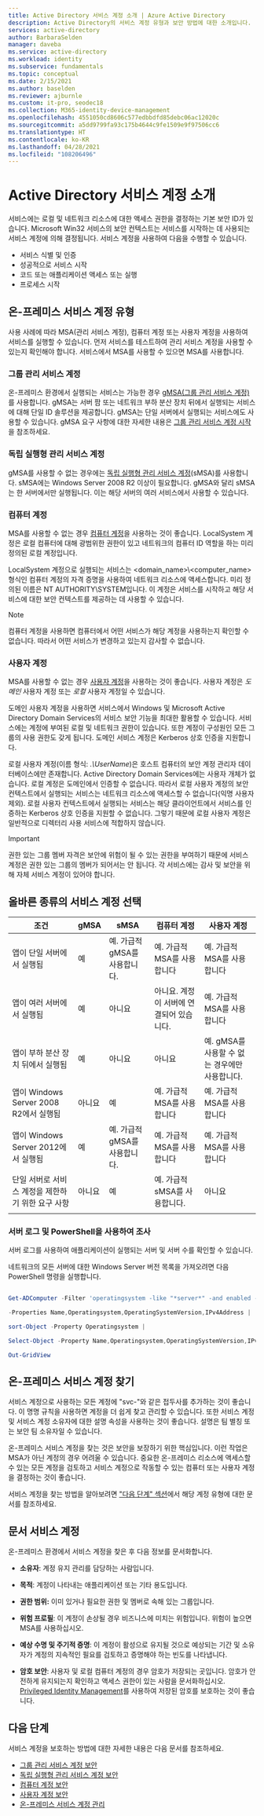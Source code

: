 ```yaml
---
title: Active Directory 서비스 계정 소개 | Azure Active Directory
description: Active Directory의 서비스 계정 유형과 보안 방법에 대한 소개입니다.
services: active-directory
author: BarbaraSelden
manager: daveba
ms.service: active-directory
ms.workload: identity
ms.subservice: fundamentals
ms.topic: conceptual
ms.date: 2/15/2021
ms.author: baselden
ms.reviewer: ajburnle
ms.custom: it-pro, seodec18
ms.collection: M365-identity-device-management
ms.openlocfilehash: 4551050cd8606c577edbbdfd85debc06ac12020c
ms.sourcegitcommit: a5dd9799fa93c175b4644c9fe1509e9f97506cc6
ms.translationtype: HT
ms.contentlocale: ko-KR
ms.lasthandoff: 04/28/2021
ms.locfileid: "108206496"
---
```

# <a name="introduction-to-active-directory-service-accounts"></a>Active Directory 서비스 계정 소개

서비스에는 로컬 및 네트워크 리소스에 대한 액세스 권한을 결정하는 기본 보안 ID가 있습니다. Microsoft Win32 서비스의 보안 컨텍스트는 서비스를 시작하는 데 사용되는 서비스 계정에 의해 결정됩니다. 서비스 계정을 사용하여 다음을 수행할 수 있습니다.
* 서비스 식별 및 인증
* 성공적으로 서비스 시작
* 코드 또는 애플리케이션 액세스 또는 실행
* 프로세스 시작 

## <a name="types-of-on-premises-service-accounts"></a>온-프레미스 서비스 계정 유형

사용 사례에 따라 MSA(관리 서비스 계정), 컴퓨터 계정 또는 사용자 계정을 사용하여 서비스를 실행할 수 있습니다. 먼저 서비스를 테스트하여 관리 서비스 계정을 사용할 수 있는지 확인해야 합니다. 서비스에서 MSA를 사용할 수 있으면 MSA를 사용합니다.

### <a name="group-managed-service-accounts"></a>그룹 관리 서비스 계정

온-프레미스 환경에서 실행되는 서비스는 가능한 경우 [gMSA(그룹 관리 서비스 계정)](service-accounts-group-managed.md)를 사용합니다. gMSA는 서버 팜 또는 네트워크 부하 분산 장치 뒤에서 실행되는 서비스에 대해 단일 ID 솔루션을 제공합니다. gMSA는 단일 서버에서 실행되는 서비스에도 사용할 수 있습니다. gMSA 요구 사항에 대한 자세한 내용은 [그룹 관리 서비스 계정 시작](/windows-server/security/group-managed-service-accounts/getting-started-with-group-managed-service-accounts)을 참조하세요.

### <a name="standalone-managed-service-accounts"></a>독립 실행형 관리 서비스 계정

gMSA를 사용할 수 없는 경우에는 [독립 실행형 관리 서비스 계정](service-accounts-standalone-managed.md)(sMSA)를 사용합니다. sMSA에는 Windows Server 2008 R2 이상이 필요합니다. gMSA와 달리 sMSA는 한 서버에서만 실행됩니다. 이는 해당 서버의 여러 서비스에서 사용할 수 있습니다.

### <a name="computer-accounts"></a>컴퓨터 계정

MSA를 사용할 수 없는 경우 [컴퓨터 계정](service-accounts-computer.md)을 사용하는 것이 좋습니다. LocalSystem 계정은 로컬 컴퓨터에 대해 광범위한 권한이 있고 네트워크의 컴퓨터 ID 역할을 하는 미리 정의된 로컬 계정입니다.

LocalSystem 계정으로 실행되는 서비스는 <domain_name>\\<computer_name> 형식인 컴퓨터 계정의 자격 증명을 사용하여 네트워크 리소스에 액세스합니다. 미리 정의된 이름은 NT AUTHORITY\SYSTEM입니다. 이 계정은 서비스를 시작하고 해당 서비스에 대한 보안 컨텍스트를 제공하는 데 사용할 수 있습니다.

> [!NOTE]
> 컴퓨터 계정을 사용하면 컴퓨터에서 어떤 서비스가 해당 계정을 사용하는지 확인할 수 없습니다. 따라서 어떤 서비스가 변경하고 있는지 감사할 수 없습니다. 

### <a name="user-accounts"></a>사용자 계정

MSA를 사용할 수 없는 경우 [사용자 계정](service-accounts-user-on-premises.md)을 사용하는 것이 좋습니다. 사용자 계정은 *도메인* 사용자 계정 또는 *로컬* 사용자 계정일 수 있습니다.

도메인 사용자 계정을 사용하면 서비스에서 Windows 및 Microsoft Active Directory Domain Services의 서비스 보안 기능을 최대한 활용할 수 있습니다. 서비스에는 계정에 부여된 로컬 및 네트워크 권한이 있습니다. 또한 계정이 구성원인 모든 그룹의 사용 권한도 갖게 됩니다. 도메인 서비스 계정은 Kerberos 상호 인증을 지원합니다.

로컬 사용자 계정(이름 형식: *.\UserName*)은 호스트 컴퓨터의 보안 계정 관리자 데이터베이스에만 존재합니다. Active Directory Domain Services에는 사용자 개체가 없습니다. 로컬 계정은 도메인에서 인증할 수 없습니다. 따라서 로컬 사용자 계정의 보안 컨텍스트에서 실행되는 서비스는 네트워크 리소스에 액세스할 수 없습니다(익명 사용자 제외). 로컬 사용자 컨텍스트에서 실행되는 서비스는 해당 클라이언트에서 서비스를 인증하는 Kerberos 상호 인증을 지원할 수 없습니다. 그렇기 때문에 로컬 사용자 계정은 일반적으로 디렉터리 사용 서비스에 적합하지 않습니다.

> [!IMPORTANT]
> 권한 있는 그룹 멤버 자격은 보안에 위험이 될 수 있는 권한을 부여하기 때문에 서비스 계정은 권한 있는 그룹의 멤버가 되어서는 안 됩니다. 각 서비스에는 감사 및 보안을 위해 자체 서비스 계정이 있어야 합니다.

## <a name="choose-the-right-type-of-service-account"></a>올바른 종류의 서비스 계정 선택


| 조건| gMSA| sMSA| 컴퓨터&nbsp;계정| 사용자&nbsp;계정 |
| - | - | - | - | - |
| 앱이 단일 서버에서 실행됨| 예| 예. 가급적 gMSA를 사용합니다.| 예. 가급적 MSA를 사용합니다| 예. 가급적 MSA를 사용합니다 |
| 앱이 여러 서버에서 실행됨| 예| 아니요| 아니요. 계정이 서버에 연결되어 있습니다.| 예. 가급적 MSA를 사용합니다 |
| 앱이 부하 분산 장치 뒤에서 실행됨| 예| 아니요| 아니요| 예. gMSA를 사용할 수 없는 경우에만 사용합니다. |
| 앱이 Windows Server 2008 R2에서 실행됨| 아니요| 예| 예. 가급적 MSA를 사용합니다| 예. 가급적 MSA를 사용합니다 |
| 앱이 Windows Server 2012에서 실행됨| 예| 예. 가급적 gMSA를 사용합니다.| 예. 가급적 MSA를 사용합니다| 예. 가급적 MSA를 사용합니다 |
| 단일 서버로 서비스 계정을 제한하기 위한 요구 사항| 아니요| 예| 예. 가급적 sMSA를 사용합니다.| 아니요 |
| | |


### <a name="use-server-logs-and-powershell-to-investigate"></a>서버 로그 및 PowerShell을 사용하여 조사

서버 로그를 사용하여 애플리케이션이 실행되는 서버 및 서버 수를 확인할 수 있습니다.

네트워크의 모든 서버에 대한 Windows Server 버전 목록을 가져오려면 다음 PowerShell 명령을 실행합니다. 

```PowerShell

Get-ADComputer -Filter 'operatingsystem -like "*server*" -and enabled -eq "true"' `

-Properties Name,Operatingsystem,OperatingSystemVersion,IPv4Address |

sort-Object -Property Operatingsystem |

Select-Object -Property Name,Operatingsystem,OperatingSystemVersion,IPv4Address |

Out-GridView

```

## <a name="find-on-premises-service-accounts"></a>온-프레미스 서비스 계정 찾기

서비스 계정으로 사용하는 모든 계정에 "svc-"와 같은 접두사를 추가하는 것이 좋습니다. 이 명명 규칙을 사용하면 계정을 더 쉽게 찾고 관리할 수 있습니다. 또한 서비스 계정 및 서비스 계정 소유자에 대한 설명 속성을 사용하는 것이 좋습니다. 설명은 팀 별칭 또는 보안 팀 소유자일 수 있습니다.

온-프레미스 서비스 계정을 찾는 것은 보안을 보장하기 위한 핵심입니다. 이런 작업은 MSA가 아닌 계정의 경우 어려울 수 있습니다. 중요한 온-프레미스 리소스에 액세스할 수 있는 모든 계정을 검토하고 서비스 계정으로 작동할 수 있는 컴퓨터 또는 사용자 계정을 결정하는 것이 좋습니다. 

서비스 계정을 찾는 방법을 알아보려면 ["다음 단계" 섹션](#next-steps)에서 해당 계정 유형에 대한 문서를 참조하세요.

## <a name="document-service-accounts"></a>문서 서비스 계정

온-프레미스 환경에서 서비스 계정을 찾은 후 다음 정보를 문서화합니다. 

* **소유자**: 계정 유지 관리를 담당하는 사람입니다.

* **목적**: 계정이 나타내는 애플리케이션 또는 기타 용도입니다. 

* **권한 범위:** 이미 있거나 필요한 권한 및 멤버로 속해 있는 그룹입니다.

* **위험 프로필**: 이 계정이 손상될 경우 비즈니스에 미치는 위험입니다. 위험이 높으면 MSA를 사용하십시오.

* **예상 수명 및 주기적 증명**: 이 계정이 활성으로 유지될 것으로 예상되는 기간 및 소유자가 계정의 지속적인 필요를 검토하고 증명해야 하는 빈도를 나타냅니다.

* **암호 보안**: 사용자 및 로컬 컴퓨터 계정의 경우 암호가 저장되는 곳입니다. 암호가 안전하게 유지되는지 확인하고 액세스 권한이 있는 사람을 문서화하십시오. [Privileged Identity Management](../privileged-identity-management/pim-configure.md)를 사용하여 저장된 암호를 보호하는 것이 좋습니다. 

  

## <a name="next-steps"></a>다음 단계

서비스 계정을 보호하는 방법에 대한 자세한 내용은 다음 문서를 참조하세요.

* [그룹 관리 서비스 계정 보안](service-accounts-group-managed.md)  
* [독립 실행형 관리 서비스 계정 보안](service-accounts-standalone-managed.md)  
* [컴퓨터 계정 보안](service-accounts-computer.md)  
* [사용자 계정 보안](service-accounts-user-on-premises.md)  
* [온-프레미스 서비스 계정 관리](service-accounts-govern-on-premises.md)

